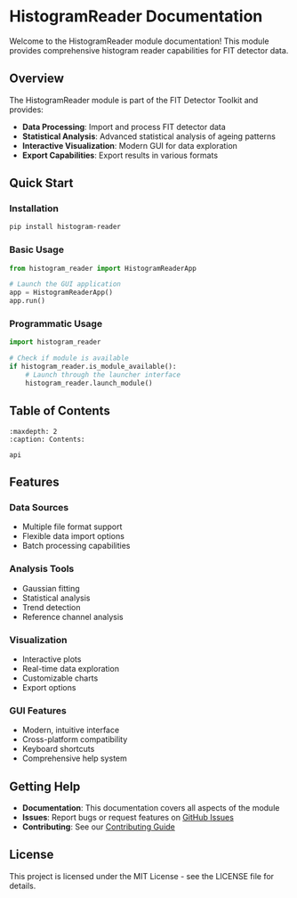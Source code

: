 # HistogramReader Documentation

Welcome to the HistogramReader module documentation! This module provides comprehensive histogram reader capabilities for FIT detector data.

## Overview

The HistogramReader module is part of the FIT Detector Toolkit and provides:

- **Data Processing**: Import and process FIT detector data
- **Statistical Analysis**: Advanced statistical analysis of ageing patterns
- **Interactive Visualization**: Modern GUI for data exploration
- **Export Capabilities**: Export results in various formats

## Quick Start

### Installation

```bash
pip install histogram-reader
```

### Basic Usage

```python
from histogram_reader import HistogramReaderApp

# Launch the GUI application
app = HistogramReaderApp()
app.run()
```

### Programmatic Usage

```python
import histogram_reader

# Check if module is available
if histogram_reader.is_module_available():
    # Launch through the launcher interface
    histogram_reader.launch_module()
```

## Table of Contents

```{toctree}
:maxdepth: 2
:caption: Contents:

api
```

## Features

### Data Sources
- Multiple file format support
- Flexible data import options
- Batch processing capabilities

### Analysis Tools
- Gaussian fitting
- Statistical analysis
- Trend detection
- Reference channel analysis

### Visualization
- Interactive plots
- Real-time data exploration
- Customizable charts
- Export options

### GUI Features
- Modern, intuitive interface
- Cross-platform compatibility
- Keyboard shortcuts
- Comprehensive help system

## Getting Help

- **Documentation**: This documentation covers all aspects of the module
- **Issues**: Report bugs or request features on [GitHub Issues](https://github.com/mateuszpolis/HistogramReader/issues)
- **Contributing**: See our [Contributing Guide](https://github.com/mateuszpolis/HistogramReader/blob/main/CONTRIBUTING.md)

## License

This project is licensed under the MIT License - see the LICENSE file for details.
